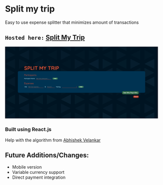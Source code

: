 # Split my trip

Easy to use expense splitter that minimizes amount of transactions

## `Hosted here:` [Split My Trip](http://splitmytrip.netlify.app)

<img src="public/screenshot.png">

### Built using React.js

Help with the algorithm from [Abhishek Velankar](https://github.com/abhishekvelankar)

## Future Additions/Changes:
* Mobile version
* Variable currency support
* Direct payment integration
